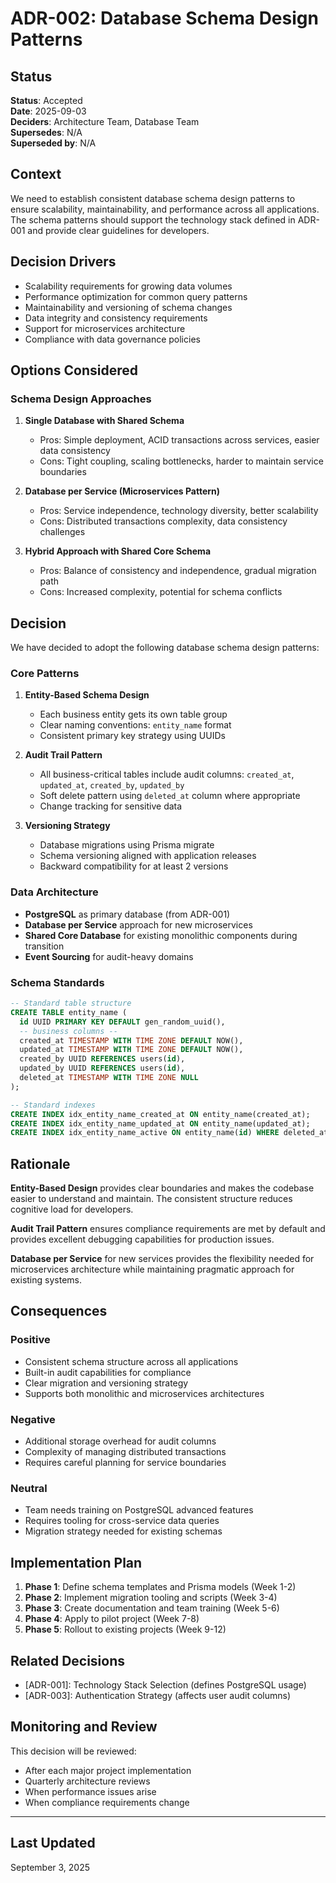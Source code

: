 # ADR-002: Database Schema Design Patterns

## Status

**Status**: Accepted  
**Date**: 2025-09-03  
**Deciders**: Architecture Team, Database Team  
**Supersedes**: N/A  
**Superseded by**: N/A  

## Context

We need to establish consistent database schema design patterns to ensure scalability, maintainability, and performance across all applications. The schema patterns should support the technology stack defined in ADR-001 and provide clear guidelines for developers.

## Decision Drivers

- Scalability requirements for growing data volumes
- Performance optimization for common query patterns
- Maintainability and versioning of schema changes
- Data integrity and consistency requirements
- Support for microservices architecture
- Compliance with data governance policies

## Options Considered

### Schema Design Approaches

1. **Single Database with Shared Schema**
   - Pros: Simple deployment, ACID transactions across services, easier data consistency
   - Cons: Tight coupling, scaling bottlenecks, harder to maintain service boundaries

2. **Database per Service (Microservices Pattern)**
   - Pros: Service independence, technology diversity, better scalability
   - Cons: Distributed transactions complexity, data consistency challenges

3. **Hybrid Approach with Shared Core Schema**
   - Pros: Balance of consistency and independence, gradual migration path
   - Cons: Increased complexity, potential for schema conflicts

## Decision

We have decided to adopt the following database schema design patterns:

### Core Patterns

1. **Entity-Based Schema Design**
   - Each business entity gets its own table group
   - Clear naming conventions: `entity_name` format
   - Consistent primary key strategy using UUIDs

2. **Audit Trail Pattern**
   - All business-critical tables include audit columns: `created_at`, `updated_at`, `created_by`, `updated_by`
   - Soft delete pattern using `deleted_at` column where appropriate
   - Change tracking for sensitive data

3. **Versioning Strategy**
   - Database migrations using Prisma migrate
   - Schema versioning aligned with application releases
   - Backward compatibility for at least 2 versions

### Data Architecture

- **PostgreSQL** as primary database (from ADR-001)
- **Database per Service** approach for new microservices
- **Shared Core Database** for existing monolithic components during transition
- **Event Sourcing** for audit-heavy domains

### Schema Standards

```sql
-- Standard table structure
CREATE TABLE entity_name (
  id UUID PRIMARY KEY DEFAULT gen_random_uuid(),
  -- business columns --
  created_at TIMESTAMP WITH TIME ZONE DEFAULT NOW(),
  updated_at TIMESTAMP WITH TIME ZONE DEFAULT NOW(),
  created_by UUID REFERENCES users(id),
  updated_by UUID REFERENCES users(id),
  deleted_at TIMESTAMP WITH TIME ZONE NULL
);

-- Standard indexes
CREATE INDEX idx_entity_name_created_at ON entity_name(created_at);
CREATE INDEX idx_entity_name_updated_at ON entity_name(updated_at);
CREATE INDEX idx_entity_name_active ON entity_name(id) WHERE deleted_at IS NULL;
```

## Rationale

**Entity-Based Design** provides clear boundaries and makes the codebase easier to understand and maintain. The consistent structure reduces cognitive load for developers.

**Audit Trail Pattern** ensures compliance requirements are met by default and provides excellent debugging capabilities for production issues.

**Database per Service** for new services provides the flexibility needed for microservices architecture while maintaining pragmatic approach for existing systems.

## Consequences

### Positive

- Consistent schema structure across all applications
- Built-in audit capabilities for compliance
- Clear migration and versioning strategy
- Supports both monolithic and microservices architectures

### Negative

- Additional storage overhead for audit columns
- Complexity of managing distributed transactions
- Requires careful planning for service boundaries

### Neutral

- Team needs training on PostgreSQL advanced features
- Requires tooling for cross-service data queries
- Migration strategy needed for existing schemas

## Implementation Plan

1. **Phase 1**: Define schema templates and Prisma models (Week 1-2)
2. **Phase 2**: Implement migration tooling and scripts (Week 3-4)
3. **Phase 3**: Create documentation and team training (Week 5-6)
4. **Phase 4**: Apply to pilot project (Week 7-8)
5. **Phase 5**: Rollout to existing projects (Week 9-12)

## Related Decisions

- [ADR-001]: Technology Stack Selection (defines PostgreSQL usage)
- [ADR-003]: Authentication Strategy (affects user audit columns)

## Monitoring and Review

This decision will be reviewed:

- After each major project implementation
- Quarterly architecture reviews
- When performance issues arise
- When compliance requirements change

---

## Last Updated

September 3, 2025

